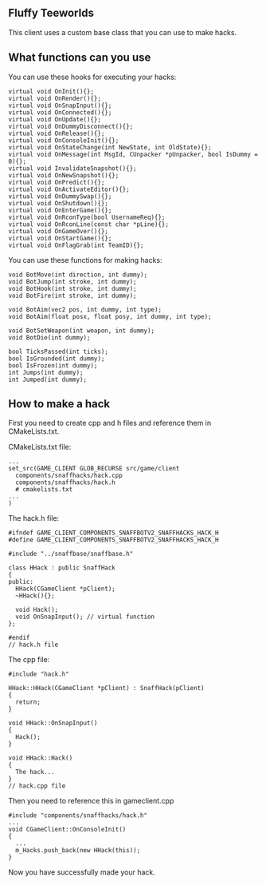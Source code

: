 **Fluffy Teeworlds**  
------
This client uses a custom base class that you can use to make hacks. 

**What functions can you use**
------
You can use these hooks for executing your hacks:
```
virtual void OnInit(){};
virtual void OnRender(){};
virtual void OnSnapInput(){};
virtual void OnConnected(){};
virtual void OnUpdate(){};
virtual void OnDummyDisconnect(){};
virtual void OnRelease(){};
virtual void OnConsoleInit(){};
virtual void OnStateChange(int NewState, int OldState){};
virtual void OnMessage(int MsgId, CUnpacker *pUnpacker, bool IsDummy = 0){};
virtual void InvalidateSnapshot(){};
virtual void OnNewSnapshot(){};
virtual void OnPredict(){};
virtual void OnActivateEditor(){};
virtual void OnDummySwap(){};
virtual void OnShutdown(){};
virtual void OnEnterGame(){};
virtual void OnRconType(bool UsernameReq){};
virtual void OnRconLine(const char *pLine){};
virtual void OnGameOver(){};
virtual void OnStartGame(){};
virtual void OnFlagGrab(int TeamID){};
```

You can use these functions for making hacks:
```
void BotMove(int direction, int dummy);
void BotJump(int stroke, int dummy);
void BotHook(int stroke, int dummy);
void BotFire(int stroke, int dummy);

void BotAim(vec2 pos, int dummy, int type);
void BotAim(float posx, float posy, int dummy, int type);

void BotSetWeapon(int weapon, int dummy);
void BotDie(int dummy);

bool TicksPassed(int ticks);
bool IsGrounded(int dummy);
bool IsFrozen(int dummy);
int Jumps(int dummy);
int Jumped(int dummy);
```

**How to make a hack**
-------
First you need to create cpp and h files and reference them in CMakeLists.txt.

CMakeLists.txt file:
```
...
set_src(GAME_CLIENT GLOB_RECURSE src/game/client
  components/snaffhacks/hack.cpp
  components/snaffhacks/hack.h
  # cmakelists.txt
...
)
```

The hack.h file:
```
#ifndef GAME_CLIENT_COMPONENTS_SNAFFBOTV2_SNAFFHACKS_HACK_H
#define GAME_CLIENT_COMPONENTS_SNAFFBOTV2_SNAFFHACKS_HACK_H

#include "../snaffbase/snaffbase.h"

class HHack : public SnaffHack
{
public:
  HHack(CGameClient *pClient);
  ~HHack(){};
  
  void Hack();
  void OnSnapInput(); // virtual function
};

#endif
// hack.h file
```

The cpp file:
```
#include "hack.h"

HHack::HHack(CGameClient *pClient) : SnaffHack(pClient)
{
  return;
}

void HHack::OnSnapInput()
{
  Hack();
}

void HHack::Hack()
{
  The hack...
}
// hack.cpp file
```

Then you need to reference this in gameclient.cpp
```
#include "components/snaffhacks/hack.h"
...
void CGameClient::OnConsoleInit()
{
  ...
  m_Hacks.push_back(new HHack(this));
}
```

Now you have successfully made your hack.
